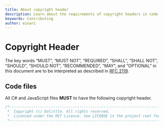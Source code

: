 ```yaml
---
title: About copyright header
description: Learn about the requirements of copyright headers in code files
keywords: Contributing
author: einari
---
```


# Copyright Header

The key words “MUST”, “MUST NOT”, “REQUIRED”, “SHALL”, “SHALL NOT”, “SHOULD”, “SHOULD NOT”,
“RECOMMENDED”, “MAY”, and “OPTIONAL” in this document are to be interpreted as described in
[RFC 2119](https://tools.ietf.org/html/rfc2119).

## Code files

All C# and JavaScript files **MUST** to have the following copyright header.

```csharp
/*---------------------------------------------------------------------------------------------
 *  Copyright (c) Dolittle. All rights reserved.
 *  Licensed under the MIT License. See LICENSE in the project root for license information.
 *--------------------------------------------------------------------------------------------*/
```